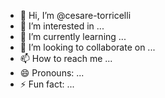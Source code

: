 - 👋 Hi, I’m @cesare-torricelli
- 👀 I’m interested in ...
- 🌱 I’m currently learning ...
- 💞️ I’m looking to collaborate on ...
- 📫 How to reach me ...
- 😄 Pronouns: ...
- ⚡ Fun fact: ...

<!---
cesare-torricelli/cesare-torricelli is a ✨ special ✨ repository because its `README.md` (this file) appears on your GitHub profile.
You can click the Preview link to take a look at your changes.
--->

